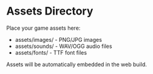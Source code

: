 # Assets Directory

Place your game assets here:
- assets/images/ - PNG/JPG images
- assets/sounds/ - WAV/OGG audio files
- assets/fonts/ - TTF font files

Assets will be automatically embedded in the web build.
